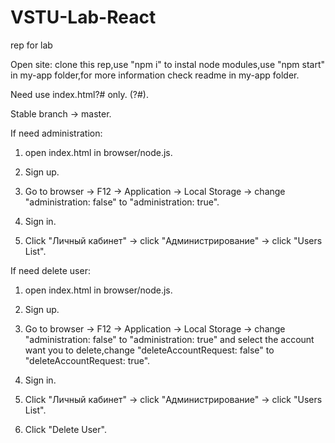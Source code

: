 # VSTU-Lab-React

rep for lab

Open site: clone this rep,use "npm i" to instal node modules,use "npm start" in my-app folder,for more information check readme in my-app folder.

Need use index.html?# only. (?#).

Stable branch -> master.

If need administration:

1. open index.html in browser/node.js.

2. Sign up.

3. Go to browser -> F12 -> Application -> Local Storage -> change "administration: false" to "administration: true".

4. Sign in.

5. Click "Личный кабинет" -> click "Администрирование" -> click "Users List".

If need delete user:

1. open index.html in browser/node.js.

2. Sign up.

3. Go to browser -> F12 -> Application -> Local Storage -> change "administration: false" to "administration: true" and select the account want you to delete,change "deleteAccountRequest: false" to "deleteAccountRequest: true".

4. Sign in.

5. Click "Личный кабинет" -> click "Администрирование" -> click "Users List".

6. Click "Delete User".
